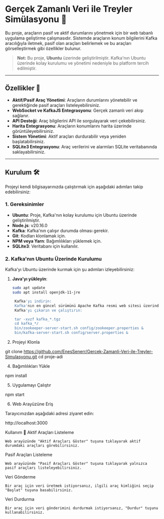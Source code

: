 # Gerçek Zamanlı Veri ile Treyler Simülasyonu 🚛

Bu proje, araçların pasif ve aktif durumlarını yönetmek için bir web tabanlı uygulama geliştirme çalışmasıdır. Sistemde araçların konum bilgilerini Kafka aracılığıyla iletmek, pasif olan araçları belirlemek ve bu araçları görselleştirmek gibi özellikler bulunur.

> **Not:** Bu proje, **Ubuntu** üzerinde geliştirilmiştir. Kafka'nın Ubuntu üzerinde kolay kurulumu ve yönetimi nedeniyle bu platform tercih edilmiştir.

---

## Özellikler 🌟
- **Aktif/Pasif Araç Yönetimi**: Araçların durumlarını yönetebilir ve gerektiğinde pasif araçları listeleyebilirsiniz.
- **WebSocket ve KafkaJS Entegrasyonu**: Gerçek zamanlı veri akışı sağlanır.
- **API Desteği**: Araç bilgilerini API ile sorgulayarak veri çekebilirsiniz.
- **Harita Entegrasyonu**: Araçların konumlarını harita üzerinde görüntüleyebilirsiniz.
- **Sistem Yönetimi**: Aktif araçları durdurabilir veya yeniden başlatabilirsiniz.
- **SQLite3 Entegrasyonu**: Araç verilerini ve alarmları SQLite veritabanında saklayabilirsiniz.

---

## Kurulum 🛠️
Projeyi kendi bilgisayarınızda çalıştırmak için aşağıdaki adımları takip edebilirsiniz:

### 1. Gereksinimler
- **Ubuntu**: Proje, Kafka'nın kolay kurulumu için Ubuntu üzerinde geliştirilmiştir.
- **Node.js**: v20.16.0
- **Kafka**: Kafka'nın çalışır durumda olması gerekir.
- **Git**: Kodları klonlamak için.
- **NPM veya Yarn**: Bağımlılıkları yüklemek için.
- **SQLite3**: Veritabanı için kullanılır.

### 2. Kafka'nın Ubuntu Üzerinde Kurulumu
Kafka'yı Ubuntu üzerinde kurmak için şu adımları izleyebilirsiniz:
1. **Java'yı yükleyin**:
   ```bash
   sudo apt update
   sudo apt install openjdk-11-jre

    Kafka'yı indirin:
    Kafka'nın en güncel sürümünü Apache Kafka resmi web sitesi üzerinden indirin.
    Kafka'yı çıkarın ve çalıştırın:

    tar -xvzf kafka_*.tgz
    cd kafka_*/
    bin/zookeeper-server-start.sh config/zookeeper.properties &
    bin/kafka-server-start.sh config/server.properties &

3. Projeyi Klonla

git clone https://github.com/EnesSenerr/Gercek-Zamanli-Veri-ile-Treyler-Simulasyonu.git
cd proje-adi

4. Bağımlılıkları Yükle

npm install

5. Uygulamayı Çalıştır

npm start

6. Web Arayüzüne Eriş

Tarayıcınızdan aşağıdaki adresi ziyaret edin:

http://localhost:3000

Kullanım 📖
Aktif Araçları Listeleme

    Web arayüzünde "Aktif Araçları Göster" tuşuna tıklayarak aktif durumdaki araçları görebilirsiniz.

Pasif Araçları Listeleme

    Web arayüzünde "Pasif Araçları Göster" tuşuna tıklayarak yalnızca pasif araçları listeleyebilirsiniz.

Veri Gönderme

    Bir araç için veri üretmek istiyorsanız, ilgili araç kimliğini seçip "Başlat" tuşuna basabilirsiniz.

Veri Durdurma

    Bir araç için veri gönderimini durdurmak istiyorsanız, "Durdur" tuşunu kullanabilirsiniz.